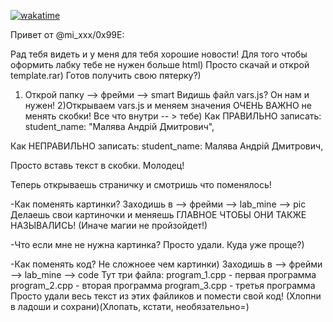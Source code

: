 [![wakatime](https://wakatime.com/badge/github/0x99E/easy_labka.svg)](https://wakatime.com/badge/github/0x99E/easy_labka)

Привет от @mi_xxx/0x99E:

Рад тебя видеть и у меня для тебя хорошие новости!
Для того чтобы оформить лабку тебе не нужен больше html)
Просто скачай и открой template.rar)
Готов получить свою пятерку?)

1) Открой папку —> фрейми —> smart
Видишь файл vars.js? Он нам и нужен!
2)Открываем vars.js и меняем значения
ОЧЕНЬ ВАЖНО не менять скобки! Все что внутри -- > тебе)
Как ПРАВИЛЬНО записать:
student_name: "Малява Андрій Дмитрович",

Как НЕПРАВИЛЬНО записать:
student_name: Малява Андрій Дмитрович,

Просто вставь текст в скобки.
Молодец!

Теперь открываешь страничку и смотришь что поменялось!

-Как поменять картинки?
Заходишь в —> фрейми —> lab_mine —> pic
Делаешь свои картиночки и меняешь
ГЛАВНОЕ ЧТОБЫ ОНИ ТАКЖЕ НАЗЫВАЛИСЬ!
(Иначе магии не пройзойдет!)

-Что если мне не нужна картинка?
Просто удали. Куда уже проще?)

-Как поменять код?
Не сложноее чем картинки)
Заходишь в —> фрейми —> lab_mine —> code
Тут три файла:
program_1.cpp - первая программа
program_2.cpp - вторая программа
program_3.cpp - третья программа
Просто удали весь текст из этих файликов и помести свой код!
(Хлопни в ладоши и сохрани)(Хлопать, кстати, необязательно=)
